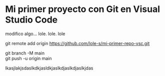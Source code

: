 # Mi primer proyecto con Git en Visual Studio Code
 modifico algo... 
 lole. lole. lole 
 


git remote add origin https://github.com/lole-s/mi-primer-repo-vsc.git 


git branch -M main   
git push -u origin main     

lkasjlakjsdaslkdkjasldkjaslkdjaslkdjaslkjdas